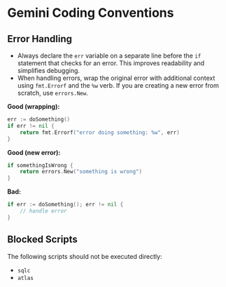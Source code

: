 # Gemini Coding Conventions

## Error Handling

- Always declare the `err` variable on a separate line before the `if` statement that checks for an error. This improves readability and simplifies debugging.
- When handling errors, wrap the original error with additional context using `fmt.Errorf` and the `%w` verb. If you are creating a new error from scratch, use `errors.New`.

**Good (wrapping):**
```go
err := doSomething()
if err != nil {
    return fmt.Errorf("error doing something: %w", err)
}
```

**Good (new error):**
```go
if somethingIsWrong {
    return errors.New("something is wrong")
}
```

**Bad:**
```go
if err := doSomething(); err != nil {
    // handle error
}
```

## Blocked Scripts

The following scripts should not be executed directly:
- `sqlc`
- `atlas`
